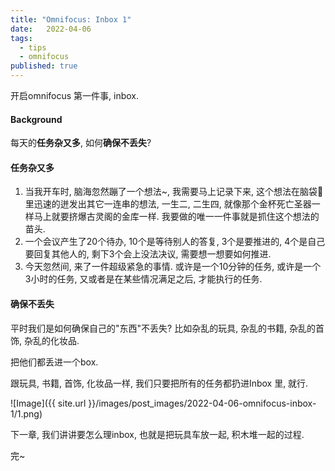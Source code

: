 ```yaml
---
title: "Omnifocus: Inbox 1"
date:   2022-04-06
tags:
  - tips
  - omnifocus
published: true
---
```


开启omnifocus 第一件事, inbox.

#### Background

每天的**任务杂又多**, 如何**确保不丢失**?

#### 任务杂又多

1. 当我开车时, 脑海忽然蹦了一个想法~, 我需要马上记录下来, 这个想法在脑袋🧠里迅速的迸发出其它一连串的想法, 一生二, 二生四, 就像那个金杯死亡圣器一样马上就要挤爆古灵阁的金库一样. 我要做的唯一一件事就是抓住这个想法的苗头.
2. 一个会议产生了20个待办, 10个是等待别人的答复, 3个是要推进的, 4个是自己要回复其他人的, 剩下3个会上没法决议, 需要想一想要如何推进.
3. 今天忽然间, 来了一件超级紧急的事情. 或许是一个10分钟的任务, 或许是一个3小时的任务, 又或者是在某些情况满足之后, 才能执行的任务.

#### 确保不丢失

平时我们是如何确保自己的"东西"不丢失? 比如杂乱的玩具, 杂乱的书籍, 杂乱的首饰, 杂乱的化妆品.

把他们都丢进一个box.

跟玩具, 书籍, 首饰, 化妆品一样, 我们只要把所有的任务都扔进Inbox 里, 就行.

![Image]({{ site.url }}/images/post_images/2022-04-06-omnifocus-inbox-1/1.png)

下一章, 我们讲讲要怎么理inbox, 也就是把玩具车放一起, 积木堆一起的过程.

完~
